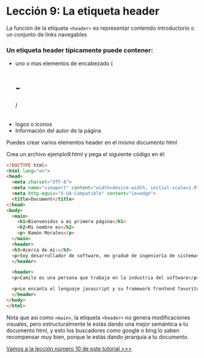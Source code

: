 # Lección 9: La etiqueta header


La función de la etiqueta `<header>` es representar contenido introductorio o un conjunto de links navegables

### Un etiqueta header típicamente puede contener:

- uno o mas elementos de encabezado (<h1> - <h6>)
- logos o íconos
- Información del autor de la página


Puedes crear varios elementos header en el mismo documento html

Crea un archivo ejemplo9.html y pega el siguiente código en él:

```html
<!DOCTYPE html>
<html lang="en">
<head>
  <meta charset="UTF-8">
  <meta name="viewport" content="width=device-width, initial-scale=1.0">
  <meta http-equiv="X-UA-Compatible" content="ie=edge">
  <title>Document</title>
</head>
<body>
  <main>
    <h1>Bienvenidos a mi primera página</h1>
    <h2>Mi nombre es</h2>
    <p> Ramón Morales</p>
  </main>
  <header>
  <h3>Acerca de mi:</h3>
  <p>Soy desarrollador de software, me gradué de ingeniería de sistemas hace algunos años, llevo trabajando como desarrollador desde el 2006, pero la primera vez que hice código, fue en 1999 cuando estaba en octavo grado, es decir hace 20 años que programo</p>
  </header>

  <header>
  <p>Camilo es una persona que trabaja en la industria del software</p>

  <p>Le encanta el lenguaje javascript y su framework frontend favorito es vueJS</p>
  </header>
</body>
</html>
```

Nota que así como `<main>`, la etiqueta `<header>` no genera modificaciones visuales, pero estructuralmente le estás dando una mejor semántica a tu documento html, y esto los buscadores como google o bing lo saben recompensar muy bien, porque le estás dando jerarquía a tu documento.

[Vamos a la lección número 10 de este tutorial >>>](leccion10.md)
